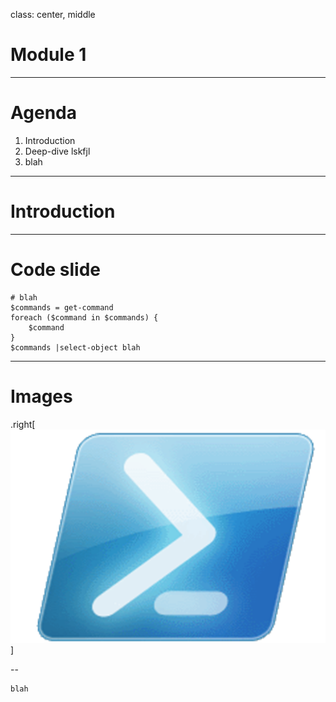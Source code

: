 class: center, middle

# Module 1

---

# Agenda

1. Introduction
2. Deep-dive lskfjl
3. blah 

---

# Introduction

---

# Code slide

```
# blah
$commands = get-command
foreach ($command in $commands) {
    $command
}
$commands |select-object blah
```

---

# Images

.right[![Right-aligned image](pslogo.png)]

--

    blah
